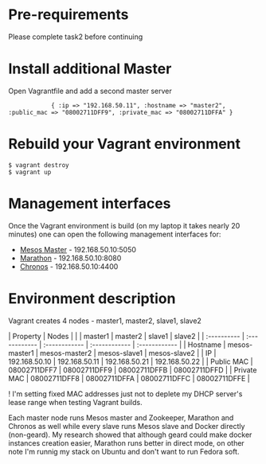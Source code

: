 # Pre-requirements

Please complete task2 before continuing

# Install additional Master

Open Vagrantfile and add a second master server

```
            { :ip => "192.168.50.11", :hostname => "master2", :public_mac => "08002711DFF9", :private_mac => "08002711DFFA" }    
```
 
# Rebuild your Vagrant environment

```
$ vagrant destroy
$ vagrant up
```

# Management interfaces

Once the Vagrant environment is build (on my laptop it takes nearly 20 minutes) one can open the following management interfaces for:

* [Mesos Master](http://192.168.50.10:5050) - 192.168.50.10:5050
* [Marathon](http://192.168.50.10:8080) - 192.168.50.10:8080
* [Chronos](http://192.168.50.10:4400) - 192.168.50.10:4400

# Environment description

Vagrant creates 4 nodes - master1, master2, slave1, slave2

|  Property   |                              Nodes                            |
|             |    master1    |    master2    |    slave1     |   slave2      |
| :---------- | :------------ | :------------ | :------------ | :------------ |
| Hostname    | mesos-master1 | mesos-master2 | mesos-slave1  | mesos-slave2  |
| IP          | 192.168.50.10 | 192.168.50.11 | 192.168.50.21 | 192.168.50.22 |
| Public MAC  | 08002711DFF7  | 08002711DFF9  | 08002711DFFB  | 08002711DFFD  |
| Private MAC | 08002711DFF8  | 08002711DFFA  | 08002711DFFC  | 08002711DFFE  |

! I'm setting fixed MAC addresses just not to deplete my DHCP server's lease range when testing Vagrant builds.

Each master node runs Mesos master and Zookeeper, Marathon and Chronos as well while every slave runs Mesos slave and Docker directly (non-geard). My research showed that although geard could make docker instances creation easier, Marathon runs better in direct mode, on other note I'm runnig my stack on Ubuntu and don't want to run Fedora soft.
